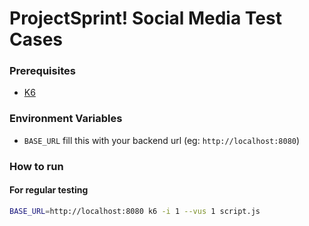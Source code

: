 # ProjectSprint! Social Media Test Cases

### Prerequisites
- [K6](https://k6.io/docs/get-started/installation/)


### Environment Variables
- `BASE_URL` fill this with your backend url (eg: `http://localhost:8080`)

### How to run
#### For regular testing
```bash
BASE_URL=http://localhost:8080 k6 -i 1 --vus 1 script.js
```